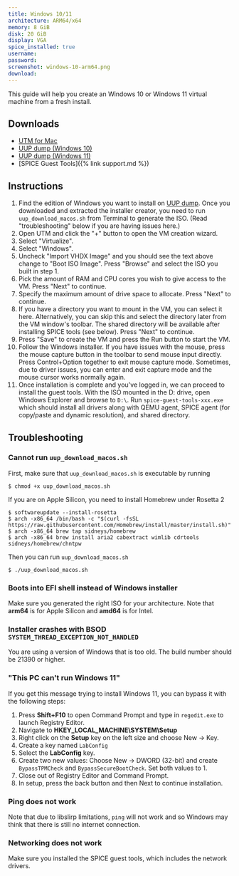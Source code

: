 ```yaml
---
title: Windows 10/11
architecture: ARM64/x64
memory: 8 GiB
disk: 20 GiB
display: VGA
spice_installed: true
username:
password:
screenshot: windows-10-arm64.png
download: 
---
```


This guide will help you create an Windows 10 or Windows 11 virtual machine from a fresh install.

## Downloads

* [UTM for Mac](https://github.com/utmapp/UTM/releases)
* [UUP dump (Windows 10)](https://uupdump.net/known.php?q=21390)
* [UUP dump (Windows 11)](https://uupdump.net/known.php?q=Windows+11+co_release)
* [SPICE Guest Tools]({% link support.md %})

## Instructions

1. Find the edition of Windows you want to install on [UUP dump](https://uupdump.net). Once you downloaded and extracted the installer creator, you need to run `uup_download_macos.sh` from Terminal to generate the ISO. (Read "troubleshooting" below if you are having issues here.)
2. Open UTM and click the "+" button to open the VM creation wizard.
3. Select "Virtualize".
4. Select "Windows".
5. Uncheck "Import VHDX Image" and you should see the text above change to "Boot ISO Image". Press "Browse" and select the ISO you built in step 1.
6. Pick the amount of RAM and CPU cores you wish to give access to the VM. Press "Next" to continue.
7. Specify the maximum amount of drive space to allocate. Press "Next" to continue.
8. If you have a directory you want to mount in the VM, you can select it here. Alternatively, you can skip this and select the directory later from the VM window's toolbar. The shared directory will be available after installing SPICE tools (see below). Press "Next" to continue.
9. Press "Save" to create the VM and press the Run button to start the VM.
10. Follow the Windows installer. If you have issues with the mouse, press the mouse capture button in the toolbar to send mouse input directly. Press Control+Option together to exit mouse capture mode. Sometimes, due to driver issues, you can enter and exit capture mode and the mouse cursor works normally again.
11. Once installation is complete and you've logged in, we can proceed to install the guest tools. With the ISO mounted in the D: drive, open Windows Explorer and browse to `D:\`. Run `spice-guest-tools-xxx.exe` which should install all drivers along with QEMU agent, SPICE agent (for copy/paste and dynamic resolution), and shared directory.

## Troubleshooting

### Cannot run `uup_download_macos.sh`

First, make sure that `uup_download_macos.sh` is executable by running

```
$ chmod +x uup_download_macos.sh
```

If you are on Apple Silicon, you need to install Homebrew under Rosetta 2

```
$ softwareupdate --install-rosetta
$ arch -x86_64 /bin/bash -c "$(curl -fsSL https://raw.githubusercontent.com/Homebrew/install/master/install.sh)"
$ arch -x86_64 brew tap sidneys/homebrew
$ arch -x86_64 brew install aria2 cabextract wimlib cdrtools sidneys/homebrew/chntpw
```

Then you can run `uup_download_macos.sh`

```
$ ./uup_download_macos.sh
```

### Boots into EFI shell instead of Windows installer

Make sure you generated the right ISO for your architecture. Note that **arm64** is for Apple Silicon and **amd64** is for Intel.

### Installer crashes with BSOD `SYSTEM_THREAD_EXCEPTION_NOT_HANDLED`

You are using a version of Windows that is too old. The build number should be 21390 or higher.

### "This PC can't run Windows 11"

If you get this message trying to install Windows 11, you can bypass it with the following steps:

1. Press **Shift+F10** to open Command Prompt and type in `regedit.exe` to launch Registry Editor.
2. Navigate to **HKEY_LOCAL_MACHINE\SYSTEM\Setup**
3. Right click on the **Setup** key on the left size and choose New -> Key.
4. Create a key named `LabConfig`
5. Select the **LabConfig** key.
6. Create two new values: Choose New -> DWORD (32-bit) and create `BypassTPMCheck` and `BypassSecureBootCheck`. Set both values to 1.
7. Close out of Registry Editor and Command Prompt.
8. In setup, press the back button and then Next to continue installation.

### Ping does not work

Note that due to libslirp limitations, `ping` will not work and so Windows may think that there is still no internet connection.

### Networking does not work

Make sure you installed the SPICE guest tools, which includes the network drivers.
